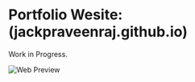 # Portfolio Wesite: (jackpraveenraj.github.io)
Work in Progress.

![Web Preview](https://drive.google.com/uc?export=view&id=1ikTL1JUP8c9pQ7w4t1UP0vJ2LNq7zoy6)
